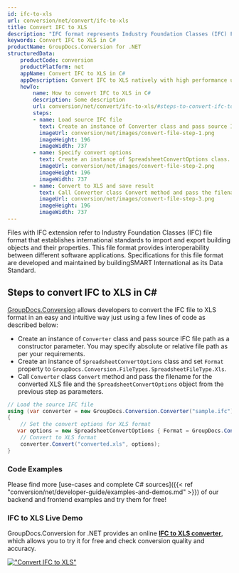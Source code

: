```yaml
---
id: ifc-to-xls
url: conversion/net/convert/ifc-to-xls
title: Convert IFC to XLS
description: "IFC format represents Industry Foundation Classes (IFC) File Format with .ifc extension. Learn how to convert IFC to XLS file programmatically in C# language using GroupDocs.Conversion for .NET library."
keywords: Convert IFC to XLS in C#
productName: GroupDocs.Conversion for .NET
structuredData:
    productCode: conversion
    productPlatform: net
    appName: Convert IFC to XLS in C#
    appDescription: Convert IFC to XLS natively with high performance using C# language and server side GroupDocs.Conversion for .NET APIs, without the use of any software like Microsoft or Open Office.
    howTo:
        name: How to convert IFC to XLS in C# 
        description: Some description
        url: conversion/net/convert/ifc-to-xls/#steps-to-convert-ifc-to-xls-in-c
        steps:
        - name: Load source IFC file 
          text: Create an instance of Converter class and pass source IFC file path as a constructor parameter. You may specify absolute or relative file path as per your requirements. 
          imageUrl: conversion/net/images/convert-file-step-1.png
          imageHeight: 196
          imageWidth: 737
        - name: Specify convert options 
          text: Create an instance of SpreadsheetConvertOptions class.
          imageUrl: conversion/net/images/convert-file-step-2.png
          imageHeight: 196
          imageWidth: 737
        - name: Convert to XLS and save result 
          text: Call Converter class Convert method and pass the filename for the converted HTML file and the SpreadsheetConvertOptions object from the previous step as parameters.
          imageUrl: conversion/net/images/convert-file-step-3.png
          imageHeight: 196
          imageWidth: 737
---
```


Files with IFC extension refer to  Industry Foundation Classes (IFC) file format that establishes international standards to import and export building objects and their properties. This file format provides interoperability between different software applications. Specifications for this file format are developed and maintained by buildingSMART International as its Data Standard.

## Steps to convert IFC to XLS in C#

[GroupDocs.Conversion](https://products.groupdocs.com/conversion/net) allows developers to convert the IFC file to XLS format in an easy and intuitive way just using a few lines of code as described below:

* Create an instance of `Converter` class and pass source IFC file path as a constructor parameter. You may specify absolute or relative file path as per your requirements. 
* Create an instance of `SpreadsheetConvertOptions` class and set `Format` property to `GroupDocs.Conversion.FileTypes.SpreadsheetFileType.Xls`.
* Call `Converter` class `Convert` method and pass the filename for the converted XLS file and the `SpreadsheetConvertOptions` object from the previous step as parameters.

```csharp
// Load the source IFC file
using (var converter = new GroupDocs.Conversion.Converter("sample.ifc"))
{
    // Set the convert options for XLS format
   var options = new SpreadsheetConvertOptions { Format = GroupDocs.Conversion.FileTypes.SpreadsheetFileType.Xls };
    // Convert to XLS format
    converter.Convert("converted.xls", options);
}
```

### Code Examples

Please find more [use-cases and complete C# sources]({{< ref "conversion/net/developer-guide/examples-and-demos.md" >}}) of our backend and frontend examples and try them for free!

### IFC to XLS Live Demo

GroupDocs.Conversion for .NET provides an online [**IFC to XLS converter**](https://products.groupdocs.app/conversion/ifc-to-xls), which allows you to try it for free and check conversion quality and accuracy.

[!["Convert IFC to XLS"](conversion/net/images/convert-to-xls/convert-ifc-to-xls.png)](https://products.groupdocs.app/conversion/ifc-to-xls)